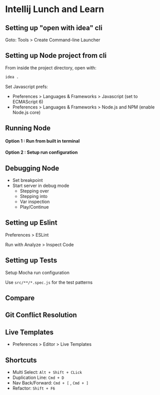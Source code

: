 # Intellij Lunch and Learn

## Setting up "open with idea" cli

Goto: Tools > Create Command-line Launcher

## Setting up Node project from cli

From inside the project directory, open with: 
```bash
idea .
```

Set Javascript prefs:
* Preferences > Languages & Frameworks > Javascript (set to ECMAScript 6)
* Preferences > Languages & Frameworks > Node.js and NPM (enable Node.js core)

## Running Node

#### Option 1 : Run from built in terminal

#### Option 2 : Setup run configuration 

## Debugging Node

* Set breakpoint
* Start server in debug mode
    * Stepping over
    * Stepping into
    * Var inspection
    * Play/Continue 

## Setting up Eslint

Preferences > ESLint

Run with Analyze > Inspect Code

## Setting up Tests

Setup Mocha run configuration

Use `src/**/*.spec.js` for the test patterns

## Compare

## Git Conflict Resolution

## Live Templates

* Preferences > Editor > Live Templates

## Shortcuts
* Multi Select: `Alt + Shift + CLick`
* Duplication Line: `Cmd + D`
* Nav Back/Forward: `Cmd + [` , `Cmd + ]`
* Refactor: `Shift + F6`
